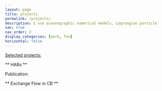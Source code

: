 ```yaml
---
layout: page
title: projects
permalink: /projects/
description: I use oceanographic numerical models, Lagrangian particle tracking, and the concept of transport timescales to study what does physics do to the transport and fate of estuarine/coastal materials
nav: true
nav_order: 2
display_categories: [work, fun]
horizontal: false
---
```


<span style="text-decoration: underline">Selected projects:</span>

** HABs **

Publication:


** Exchange Flow in CB **


